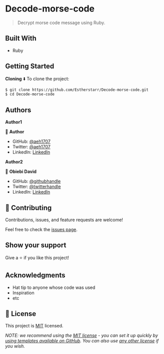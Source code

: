 # Decode-morse-code

> Decrypt morse code message using Ruby.

## Built With

- Ruby

## Getting Started
**Cloning** ⬇️
To clone the project:

```bash
$ git clone https://github.com/Estherstarr/Decode-morse-code.git
$ cd Decode-morse-code
```
## Authors

**Author1**

👤 **Author**

- GitHub: [@aeh1707](https://github.com/aeh1707)
- Twitter: [@aeh1707](https://twitter.com/aeh1707)
- LinkedIn: [LinkedIn](https://linkedin.com/in/abdelhadi-hireche)


**Author2**

👤 **Obiebi David**

- GitHub: [@githubhandle](https://github.com/DuaneDave)
- Twitter: [@twitterhandle](https://twitter.com/dave_duane)
- LinkedIn: [LinkedIn](https://www.linkedin.com/in/david-obiebi/)


## 🤝 Contributing

Contributions, issues, and feature requests are welcome!

Feel free to check the [issues page](https://github.com/aeh1707/vet_clinic_v2/issues).

## Show your support

Give a ⭐️ if you like this project!

## Acknowledgments

- Hat tip to anyone whose code was used
- Inspiration
- etc

## 📝 License

This project is [MIT](./LICENSE) licensed.

_NOTE: we recommend using the [MIT license](https://choosealicense.com/licenses/mit/) - you can set it up quickly by [using templates available on GitHub](https://docs.github.com/en/communities/setting-up-your-project-for-healthy-contributions/adding-a-license-to-a-repository). You can also use [any other license](https://choosealicense.com/licenses/) if you wish._
